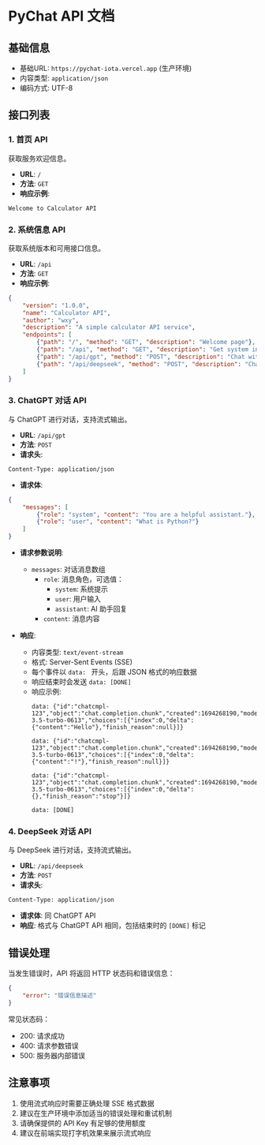 # PyChat API 文档

## 基础信息

- 基础URL: `https://pychat-iota.vercel.app` (生产环境)
- 内容类型: `application/json`
- 编码方式: UTF-8

## 接口列表

### 1. 首页 API

获取服务欢迎信息。

- **URL**: `/`
- **方法**: `GET`
- **响应示例**:
```
Welcome to Calculator API
```

### 2. 系统信息 API

获取系统版本和可用接口信息。

- **URL**: `/api`
- **方法**: `GET`
- **响应示例**:
```json
{
    "version": "1.0.0",
    "name": "Calculator API",
    "author": "wxy",
    "description": "A simple calculator API service",
    "endpoints": [
        {"path": "/", "method": "GET", "description": "Welcome page"},
        {"path": "/api", "method": "GET", "description": "Get system information"},
        {"path": "/api/gpt", "method": "POST", "description": "Chat with GPT"},
        {"path": "/api/deepseek", "method": "POST", "description": "Chat with DeepSeek"}
    ]
}
```

### 3. ChatGPT 对话 API

与 ChatGPT 进行对话，支持流式输出。

- **URL**: `/api/gpt`
- **方法**: `POST`
- **请求头**:
```
Content-Type: application/json
```
- **请求体**:
```json
{
    "messages": [
        {"role": "system", "content": "You are a helpful assistant."},
        {"role": "user", "content": "What is Python?"}
    ]
}
```

- **请求参数说明**:
  - `messages`: 对话消息数组
    - `role`: 消息角色，可选值：
      - `system`: 系统提示
      - `user`: 用户输入
      - `assistant`: AI 助手回复
    - `content`: 消息内容

- **响应**:
  - 内容类型: `text/event-stream`
  - 格式: Server-Sent Events (SSE)
  - 每个事件以 `data: ` 开头，后跟 JSON 格式的响应数据
  - 响应结束时会发送 `data: [DONE]`
  - 响应示例:
    ```
    data: {"id":"chatcmpl-123","object":"chat.completion.chunk","created":1694268190,"model":"gpt-3.5-turbo-0613","choices":[{"index":0,"delta":{"content":"Hello"},"finish_reason":null}]}

    data: {"id":"chatcmpl-123","object":"chat.completion.chunk","created":1694268190,"model":"gpt-3.5-turbo-0613","choices":[{"index":0,"delta":{"content":"!"},"finish_reason":null}]}

    data: {"id":"chatcmpl-123","object":"chat.completion.chunk","created":1694268190,"model":"gpt-3.5-turbo-0613","choices":[{"index":0,"delta":{},"finish_reason":"stop"}]}

    data: [DONE]
    ```

### 4. DeepSeek 对话 API

与 DeepSeek 进行对话，支持流式输出。

- **URL**: `/api/deepseek`
- **方法**: `POST`
- **请求头**:
```
Content-Type: application/json
```
- **请求体**: 同 ChatGPT API
- **响应**: 格式与 ChatGPT API 相同，包括结束时的 `[DONE]` 标记

## 错误处理

当发生错误时，API 将返回 HTTP 状态码和错误信息：

```json
{
    "error": "错误信息描述"
}
```

常见状态码：
- 200: 请求成功
- 400: 请求参数错误
- 500: 服务器内部错误

## 注意事项

1. 使用流式响应时需要正确处理 SSE 格式数据
2. 建议在生产环境中添加适当的错误处理和重试机制
3. 请确保提供的 API Key 有足够的使用额度
4. 建议在前端实现打字机效果来展示流式响应
